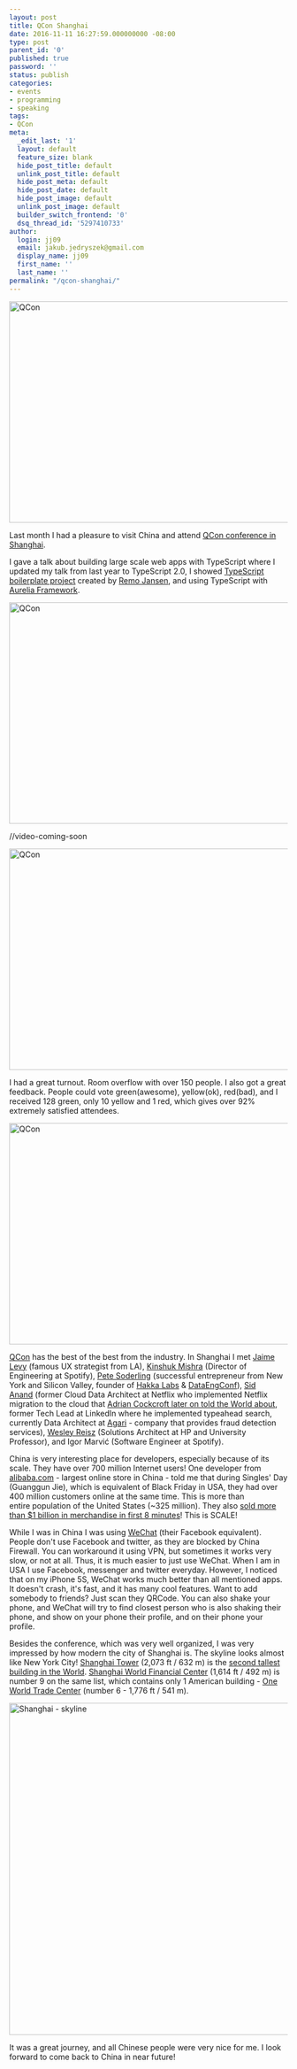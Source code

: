 ```yaml
---
layout: post
title: QCon Shanghai
date: 2016-11-11 16:27:59.000000000 -08:00
type: post
parent_id: '0'
published: true
password: ''
status: publish
categories:
- events
- programming
- speaking
tags:
- QCon
meta:
  _edit_last: '1'
  layout: default
  feature_size: blank
  hide_post_title: default
  unlink_post_title: default
  hide_post_meta: default
  hide_post_date: default
  hide_post_image: default
  unlink_post_image: default
  builder_switch_frontend: '0'
  dsq_thread_id: '5297410733'
author:
  login: jj09
  email: jakub.jedryszek@gmail.com
  display_name: jj09
  first_name: ''
  last_name: ''
permalink: "/qcon-shanghai/"
---
```

<p><img class="aligncenter size-full wp-image-16131" src="{{ site.baseurl }}/assets/2016/11/QCon.jpeg" alt="QCon" width="600" height="400" /></p>
<p>Last month I had a pleasure to visit China and attend <a href="http://2016.qconshanghai.com">QCon conference in Shanghai</a>.</p>
<p>I gave a talk about building large scale web apps with TypeScript where I updated my talk from last year to TypeScript 2.0, I showed <a href="https://github.com/remojansen/ts-vscode-boilerplate">TypeScript boilerplate project</a> created by <a href="http://www.remojansen.com">Remo Jansen</a>, and using TypeScript with <a href="http://aurelia.io">Aurelia Framework</a>.</p>
<p><img class="aligncenter size-full wp-image-16151" src="{{ site.baseurl }}/assets/2016/11/QCon3.jpeg" alt="QCon" width="600" height="400" /></p>
<p>//video-coming-soon</p>
<p><img class="aligncenter size-full wp-image-16161" src="{{ site.baseurl }}/assets/2016/11/QCon4.jpeg" alt="QCon" width="600" height="400" /></p>
<p>I had a great turnout. Room overflow with over 150 people. I also got a great feedback. People could vote green(awesome), yellow(ok), red(bad), and I received 128 green, only 10 yellow and 1 red, which gives over 92% extremely satisfied attendees.</p>
<p><img class="aligncenter size-full wp-image-16141" src="{{ site.baseurl }}/assets/2016/11/QCon2.jpeg" alt="QCon" width="600" height="400" /></p>
<p><a href="http://www.qconferences.com/">QCon</a> has the best of the best from the industry. In Shanghai I met <a href="https://en.wikipedia.org/wiki/Jaime_Levy">Jaime Levy</a> (famous UX strategist from LA), <a href="https://twitter.com/_kinshukmishra">Kinshuk Mishra</a> (Director of Engineering at Spotify), <a href="https://twitter.com/petesoder">Pete Soderling</a> (successful entrepreneur from New York and Silicon Valley, founder of <a href="https://www.hakkalabs.co/">Hakka Labs</a> &amp; <a href="http://www.dataengconf.com/">DataEngConf</a>), <a href="https://twitter.com/r39132">Sid Anand</a> (former Cloud Data Architect at Netflix who implemented Netflix migration to the cloud that <a href="https://www.youtube.com/watch?v=97VBdgIgcCU">Adrian Cockcroft later on told the World about</a>, former Tech Lead at LinkedIn where he implemented typeahead search, currently Data Architect at <a href="https://www.agari.com/">Agari</a> - company that provides fraud detection services), <a href="https://twitter.com/wesreisz">Wesley Reisz</a> (Solutions Architect at HP and University Professor), and Igor Marvić (Software Engineer at Spotify).</p>
<p>China is very interesting place for developers, especially because of its scale. They have over 700 million Internet users! One developer from <a href="https://www.alibaba.com/">alibaba.com</a> - largest online store in China - told me that during Singles' Day (Guanggun Jie), which is equivalent of Black Friday in USA, they had over 400 million customers online at the same time. This is more than entire population of the United States (~325 million). They also <a href="http://www.theatlantic.com/business/archive/2015/11/singles-day-alibaba-black-friday/415431/">sold more than $1 billion in merchandise in first 8 minutes</a>! This is SCALE!</p>
<p>While I was in China I was using <a href="https://www.wechat.com/">WeChat</a> (their Facebook equivalent). People don't use Facebook and twitter, as they are blocked by China Firewall. You can workaround it using VPN, but sometimes it works very slow, or not at all. Thus, it is much easier to just use WeChat. When I am in USA I use Facebook, messenger and twitter everyday. However, I noticed that on my iPhone 5S, WeChat works much better than all mentioned apps. It doesn't crash, it's fast, and it has many cool features. Want to add somebody to friends? Just scan they QRCode. You can also shake your phone, and WeChat will try to find closest person who is also shaking their phone, and show on your phone their profile, and on their phone your profile.</p>
<p>Besides the conference, which was very well organized, I was very impressed by how modern the city of Shanghai is. The skyline looks almost like New York City! <a href="https://en.wikipedia.org/wiki/Shanghai_Tower">Shanghai Tower</a> (2,073 ft / 632 m) is the <a href="https://en.wikipedia.org/wiki/List_of_tallest_buildings">second tallest building in the World</a>. <a href="https://en.wikipedia.org/wiki/Shanghai_World_Financial_Center">Shanghai World Financial Center</a> (1,614 ft / 492 m) is number 9 on the same list, which contains only 1 American building - <a href="https://en.wikipedia.org/wiki/One_World_Trade_Center">One World Trade Center</a> (number 6 - 1,776 ft / 541 m).</p>
<p><img class="aligncenter size-full wp-image-16121" src="{{ site.baseurl }}/assets/2016/11/shanghai-skyline.jpg" alt="Shanghai - skyline" width="800" height="600" /></p>
<p>It was a great journey, and all Chinese people were very nice for me. I look forward to come back to China in near future!</p>
